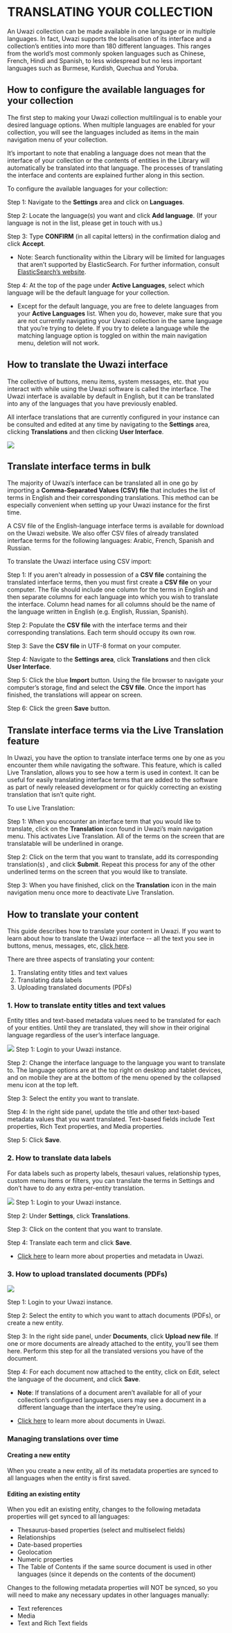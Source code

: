 # TRANSLATING YOUR COLLECTION

An Uwazi collection can be made available in one language or in multiple languages. In fact, Uwazi supports the localisation of its interface and a collection’s entities into more than 180 different languages. This ranges from the world’s most commonly spoken languages such as Chinese, French, Hindi and Spanish, to less widespread but no less important languages such as Burmese, Kurdish, Quechua and Yoruba.

## How to configure the available languages for your collection

The first step to making your Uwazi collection multilingual is to enable your desired language options. When multiple languages are enabled for your collection, you will see the languages included as items in the main navigation menu of your collection.

It’s important to note that enabling a language does not mean that the interface of your collection or the contents of entities in the Library will automatically be translated into that language. The processes of translating the interface and contents are explained further along in this section.

To configure the available languages for your collection:

Step 1: Navigate to the **Settings** area and click on **Languages**.

Step 2: Locate the language(s) you want and click **Add language**. (If your language is not in the list, please get in touch with us.)

Step 3: Type **CONFIRM** (in all capital letters) in the confirmation dialog and click **Accept**.
- Note:  Search functionality within the Library will be limited for languages that aren’t supported by ElasticSearch. For further information, consult [ElasticSearch’s website](https://www.elastic.co/guide/en/elasticsearch/reference/current/analysis-lang-analyzer.html).

Step 4: At the top of the page under **Active Languages**, select which language will be the default language for your collection.
- Except for the default language, you are free to delete languages from your **Active Languages** list. When you do, however, make sure that you are not currently navigating your Uwazi collection in the same language that you’re trying to delete. If you try to delete a language while the matching language option is toggled on within the main navigation menu, deletion will not work.

## How to translate the Uwazi interface 

The collective of buttons, menu items, system messages, etc. that you interact with while using the Uwazi software is called the interface.  The Uwazi interface is available by default in English, but it can be translated into any of the languages that you have previously enabled.

All interface translations that are currently configured in your instance can be consulted and edited at any time by navigating to the **Settings** area, clicking **Translations** and then clicking **User Interface**.

![](images/image_91.jpg)

## Translate interface terms in bulk

The majority of Uwazi’s interface can be translated all in one go by importing a **Comma-Separated Values (CSV) file** that includes the list of terms in English and their corresponding translations. This method can be especially convenient when setting up your Uwazi instance for the first time.

A CSV file of the English-language interface terms is available for download on the Uwazi website. We also offer CSV files of already translated interface terms for the following languages: Arabic, French, Spanish and Russian.

To translate the Uwazi interface using CSV import:

Step 1: If you aren't already in possession of a **CSV file** containing the translated interface terms, then you must first create a **CSV file** on your computer. The file should include one column for the terms in English and then separate columns for each language into which you wish to translate the interface. Column head names for all columns should be the name of the language written in English (e.g. English, Russian, Spanish).

Step 2: Populate the **CSV file** with the interface terms and their corresponding translations. Each term should occupy its own row.

Step 3: Save the **CSV file** in UTF-8 format on your computer.

Step 4: Navigate to the **Settings area**, click **Translations** and then click **User Interface**.

Step 5: Click the blue **Import** button. Using the file browser to navigate your computer’s storage, find and select the **CSV file**. Once the import has finished, the translations will appear on screen.

Step 6: Click the green **Save** button.

## Translate interface terms via the Live Translation feature

In Uwazi, you have the option to translate interface terms one by one as you encounter them while navigating the software. This feature, which is called Live Translation, allows you to see how a term is used in context. It can be useful for easily translating interface terms that are added to the software as part of newly released development or for quickly correcting an existing translation that isn’t quite right.

To use Live Translation: 

Step 1: When you encounter an interface term that you would like to translate, click on the **Translation** icon found in Uwazi’s main navigation menu. This activates Live Translation. All of the terms on the screen that are translatable will be underlined in orange.

Step 2: Click on the term that you want to translate, add its corresponding translation(s) , and click **Submit**. Repeat this process for any of the other underlined terms on the screen that you would like to translate.

Step 3: When you have finished, click on the **Translation** icon in the main navigation menu once more to deactivate Live Translation.

## How to translate your content	

This guide describes how to translate your content in Uwazi. If you want to learn about how to translate the Uwazi interface -- all the text you see in buttons, menus, messages, etc, [click here](hhttps://uwazi.readthedocs.io/en/latest/admin-docs/translating-your-collection.html#how-to-translate-the-uwazi-interface).

There are three aspects of translating your content:
1.  Translating entity titles and text values
2.  Translating data labels
3.  Uploading translated documents (PDFs)

### 1. How to translate entity titles and text values

Entity titles and text-based metadata values need to be translated for each of your entities. Until they are translated, they will show in their original language regardless of the user’s interface language.

![](images/image_94.jpg)
Step 1: Login to your Uwazi instance.

Step 2: Change the interface language to the language you want to translate to. The language options are at the top right on desktop and tablet devices, and on mobile they are at the bottom of the menu opened by the collapsed menu icon at the top left.

Step 3: Select the entity you want to translate.

Step 4: In the right side panel, update the title and other text-based metadata values that you want translated. Text-based fields include Text properties, Rich Text properties, and Media properties.

Step 5: Click **Save**.

### 2. How to translate data labels

For data labels such as property labels, thesauri values, relationship types, custom menu items or filters, you can translate the terms in Settings and don’t have to do any extra per-entity translation.

![](images/image_95.jpg)
Step 1: Login to your Uwazi instance.

Step 2: Under **Settings**, click **Translations**.

Step 3: Click on the content that you want to translate.

Step 4: Translate each term and click **Save**.

-   [Click here](https://uwazi.readthedocs.io/en/latest/admin-docs/building-info-architecture.html#how-to-create-templates-and-add-properties) to learn more about properties and metadata in Uwazi.

### 3. How to upload translated documents (PDFs)

![](images/image_96.jpg)

Step 1: Login to your Uwazi instance.

Step 2: Select the entity to which you want to attach documents (PDFs), or create a new entity.

Step 3: In the right side panel, under **Documents**, click **Upload new file**. If one or more documents are already attached to the entity, you’ll see them here. Perform this step for all the translated versions you have of the document.

Step 4: For each document now attached to the entity, click on Edit, select the language of the document, and click **Save**.
-   **Note**: If translations of a document aren’t available for all of your collection’s configured languages, users may see a document in a different language than the interface they’re using.

-   [Click here](https://uwazi.readthedocs.io/en/latest/admin-docs/working-with-entities-in-your-collection.html#how-to-upload-and-publish-entities) to learn more about documents in Uwazi.

### Managing translations over time

#### Creating a new entity
When you create a new entity, all of its metadata properties are synced to all languages when the entity is first saved. 

#### Editing an existing entity
When you edit an existing entity, changes to the following metadata properties will get synced to all languages:
* Thesaurus-based properties (select and multiselect fields)
* Relationships
* Date-based properties
* Geolocation
* Numeric properties
* The Table of Contents if the same source document is used in other languages (since it depends on the contents of the document)

Changes to the following metadata properties will NOT be synced, so you will need to make any necessary updates in other languages manually:
* Text references
* Media
* Text and Rich Text fields
